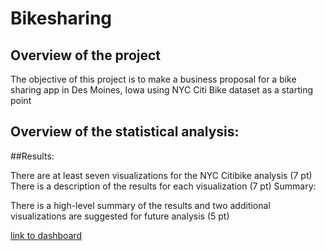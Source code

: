 # Bikesharing
## Overview of the project
The objective of this project is to make a business proposal for a bike sharing app in Des Moines, Iowa using NYC Citi Bike dataset as a starting point

## Overview of the statistical analysis:
[](bikesharing/graphs/CheckoutByGender.png)
[](bikesharing/graphs/CheckoutTimebyUsers.png)
[](bikesharing/graphs/NumberofRidesbyGender.png)
[](bikesharing/graphs/TripsbyGender.png)
[](bikesharing/graphs/TripsbyWorkdayperHour.png)
[](bikesharing/graphs/TypesofCustomers.png)
[](bikesharing/graphs/UserTripsbyGenderbyWeekday.png)

##Results:

There are at least seven visualizations for the NYC Citibike analysis (7 pt)
There is a description of the results for each visualization (7 pt)
Summary:

There is a high-level summary of the results and two additional visualizations are suggested for future analysis (5 pt)






[link to dashboard](https://public.tableau.com/profile/manuel8857#!/vizhome/NYCCitiBikeAnalysis_16179293820200/NYCBikes)
